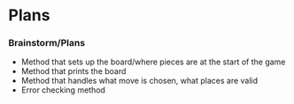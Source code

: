 # Plans

### Brainstorm/Plans

* Method that sets up the board/where pieces are at the start of the game
* Method that prints the board
* Method that handles what move is chosen, what places are valid
* Error checking method

